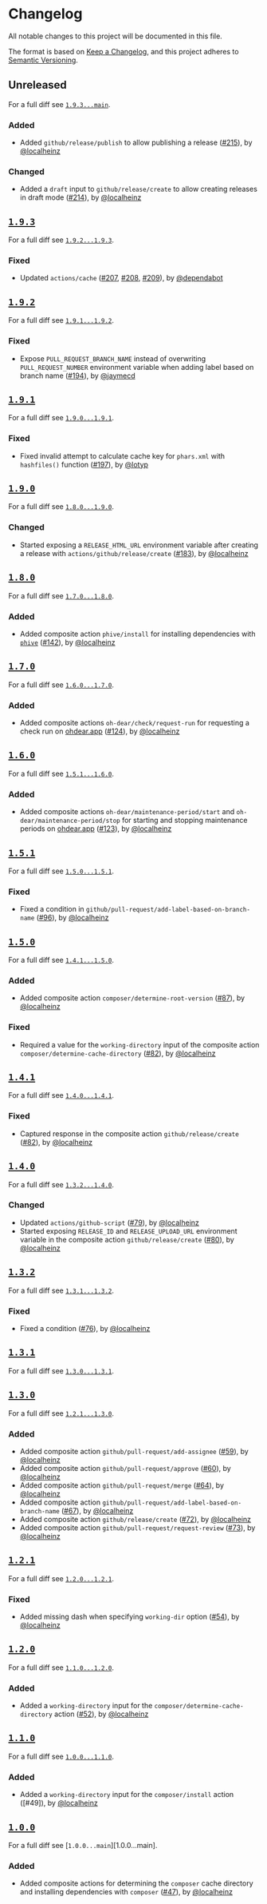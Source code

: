 # Changelog

All notable changes to this project will be documented in this file.

The format is based on [Keep a Changelog](https://keepachangelog.com/en/1.0.0/), and this project adheres to [Semantic Versioning](https://semver.org/spec/v2.0.0.html).

## Unreleased

For a full diff see [`1.9.3...main`][1.9.3...main].

### Added

- Added `github/release/publish` to allow publishing a release ([#215]), by [@localheinz]

### Changed

- Added a `draft` input to `github/release/create` to allow creating releases in draft mode ([#214]), by [@localheinz]

## [`1.9.3`][1.9.3]

For a full diff see [`1.9.2...1.9.3`][1.9.2...1.9.3].

### Fixed

- Updated `actions/cache` ([#207], [#208], [#209]), by [@dependabot]

## [`1.9.2`][1.9.2]

For a full diff see [`1.9.1...1.9.2`][1.9.1...1.9.2].

### Fixed

- Expose `PULL_REQUEST_BRANCH_NAME` instead of overwriting `PULL_REQUEST_NUMBER` environment variable when adding label based on branch name ([#194]), by [@jaymecd]

## [`1.9.1`][1.9.1]

For a full diff see [`1.9.0...1.9.1`][1.9.0...1.9.1].

### Fixed

- Fixed invalid attempt to calculate cache key for `phars.xml` with `hashfiles()` function ([#197]), by [@lotyp]

## [`1.9.0`][1.9.0]

For a full diff see [`1.8.0...1.9.0`][1.8.0...1.9.0].

### Changed

- Started exposing a `RELEASE_HTML_URL` environment variable after creating a release with `actions/github/release/create` ([#183]), by [@localheinz]

## [`1.8.0`][1.8.0]

For a full diff see [`1.7.0...1.8.0`][1.7.0...1.8.0].

### Added

- Added composite action `phive/install` for installing dependencies with [`phive`](https://phar.io) ([#142]), by [@localheinz]

## [`1.7.0`][1.7.0]

For a full diff see [`1.6.0...1.7.0`][1.6.0...1.7.0].

### Added

- Added composite actions `oh-dear/check/request-run` for requesting a check run on [ohdear.app](https://ohdear.app) ([#124]), by [@localheinz]

## [`1.6.0`][1.6.0]

For a full diff see [`1.5.1...1.6.0`][1.5.1...1.6.0].

### Added

- Added composite actions `oh-dear/maintenance-period/start` and `oh-dear/maintenance-period/stop` for starting and stopping maintenance periods on [ohdear.app](https://ohdear.app) ([#123]), by [@localheinz]

## [`1.5.1`][1.5.1]

For a full diff see [`1.5.0...1.5.1`][1.5.0...1.5.1].

### Fixed

- Fixed a condition in `github/pull-request/add-label-based-on-branch-name` ([#96]), by [@localheinz]

## [`1.5.0`][1.5.0]

For a full diff see [`1.4.1...1.5.0`][1.4.1...1.5.0].

### Added

- Added composite action `composer/determine-root-version` ([#87]), by [@localheinz]

### Fixed

- Required a value for the `working-directory` input of the composite action `composer/determine-cache-directory` ([#82]), by [@localheinz]

## [`1.4.1`][1.4.1]

For a full diff see [`1.4.0...1.4.1`][1.4.0...1.4.1].

### Fixed

- Captured response in the composite action `github/release/create` ([#82]), by [@localheinz]

## [`1.4.0`][1.4.0]

For a full diff see [`1.3.2...1.4.0`][1.3.2...1.4.0].

### Changed

- Updated `actions/github-script` ([#79]), by [@localheinz]
- Started exposing `RELEASE_ID` and `RELEASE_UPLOAD_URL` environment variable in the composite action `github/release/create` ([#80]), by [@localheinz]

## [`1.3.2`][1.3.2]

For a full diff see [`1.3.1...1.3.2`][1.3.1...1.3.2].

### Fixed

- Fixed a condition ([#76]), by [@localheinz]

## [`1.3.1`][1.3.1]

For a full diff see [`1.3.0...1.3.1`][1.3.0...1.3.1].

## [`1.3.0`][1.3.0]

For a full diff see [`1.2.1...1.3.0`][1.2.1...1.3.0].

### Added

- Added composite action `github/pull-request/add-assignee` ([#59]), by [@localheinz]
- Added composite action `github/pull-request/approve` ([#60]), by [@localheinz]
- Added composite action `github/pull-request/merge` ([#64]), by [@localheinz]
- Added composite action `github/pull-request/add-label-based-on-branch-name` ([#67]), by [@localheinz]
- Added composite action `github/release/create` ([#72]), by [@localheinz]
- Added composite action `github/pull-request/request-review` ([#73]), by [@localheinz]

## [`1.2.1`][1.2.1]

For a full diff see [`1.2.0...1.2.1`][1.2.0...1.2.1].

### Fixed

- Added missing dash when specifying `working-dir` option ([#54]), by [@localheinz]

## [`1.2.0`][1.2.0]

For a full diff see [`1.1.0...1.2.0`][1.1.0...1.2.0].

### Added

- Added a `working-directory` input for the `composer/determine-cache-directory` action ([#52]), by [@localheinz]

## [`1.1.0`][1.1.0]

For a full diff see [`1.0.0...1.1.0`][1.0.0...1.1.0].

### Added

- Added a `working-directory` input for the `composer/install` action ([#49]), by [@localheinz]

## [`1.0.0`][1.0.0]

For a full diff see [`1.0.0...main`][1.0.0...main].

### Added

- Added composite actions for determining the `composer` cache directory and installing dependencies with `composer` ([#47]), by [@localheinz]

[1.0.0]: https://github.com/ergebnis/.github/releases/tag/1.0.0
[1.1.0]: https://github.com/ergebnis/.github/releases/tag/1.1.0
[1.2.0]: https://github.com/ergebnis/.github/releases/tag/1.2.0
[1.2.1]: https://github.com/ergebnis/.github/releases/tag/1.2.1
[1.3.0]: https://github.com/ergebnis/.github/releases/tag/1.3.0
[1.3.1]: https://github.com/ergebnis/.github/releases/tag/1.3.1
[1.3.2]: https://github.com/ergebnis/.github/releases/tag/1.3.2
[1.4.0]: https://github.com/ergebnis/.github/releases/tag/1.4.0
[1.4.1]: https://github.com/ergebnis/.github/releases/tag/1.4.1
[1.5.0]: https://github.com/ergebnis/.github/releases/tag/1.5.0
[1.5.1]: https://github.com/ergebnis/.github/releases/tag/1.5.1
[1.6.0]: https://github.com/ergebnis/.github/releases/tag/1.6.0
[1.7.0]: https://github.com/ergebnis/.github/releases/tag/1.7.0
[1.8.0]: https://github.com/ergebnis/.github/releases/tag/1.8.0
[1.9.0]: https://github.com/ergebnis/.github/releases/tag/1.9.0
[1.9.1]: https://github.com/ergebnis/.github/releases/tag/1.9.1
[1.9.2]: https://github.com/ergebnis/.github/releases/tag/1.9.2
[1.9.3]: https://github.com/ergebnis/.github/releases/tag/1.9.3

[ca7f15d...1.0.0]: https://github.com/ergebnis/.github/compare/ca7f15d...1.0.0
[1.0.0...1.1.0]: https://github.com/ergebnis/.github/compare/1.0.0...1.1.0
[1.1.0...1.2.0]: https://github.com/ergebnis/.github/compare/1.1.0...1.2.0
[1.2.0...1.2.1]: https://github.com/ergebnis/.github/compare/1.2.0...1.2.1
[1.2.1...1.3.0]: https://github.com/ergebnis/.github/compare/1.2.1...1.3.0
[1.3.0...1.3.1]: https://github.com/ergebnis/.github/compare/1.3.0...1.3.1
[1.3.1...1.3.2]: https://github.com/ergebnis/.github/compare/1.3.1...1.3.2
[1.3.2...1.4.0]: https://github.com/ergebnis/.github/compare/1.3.2...1.4.0
[1.4.0...1.4.1]: https://github.com/ergebnis/.github/compare/1.4.0...1.4.1
[1.4.1...1.5.0]: https://github.com/ergebnis/.github/compare/1.4.1...1.5.0
[1.5.0...1.5.1]: https://github.com/ergebnis/.github/compare/1.5.0...1.5.1
[1.5.1...1.6.0]: https://github.com/ergebnis/.github/compare/1.5.1...1.6.0
[1.6.0...1.7.0]: https://github.com/ergebnis/.github/compare/1.6.0...1.7.0
[1.7.0...1.8.0]: https://github.com/ergebnis/.github/compare/1.7.0...1.8.0
[1.8.0...1.9.0]: https://github.com/ergebnis/.github/compare/1.8.0...1.9.0
[1.9.0...1.9.1]: https://github.com/ergebnis/.github/compare/1.9.0...1.9.1
[1.9.1...1.9.2]: https://github.com/ergebnis/.github/compare/1.9.1...1.9.2
[1.9.2...1.9.3]: https://github.com/ergebnis/.github/compare/1.9.2...1.9.3
[1.9.3...main]: https://github.com/ergebnis/.github/compare/1.9.3...main

[#47]: https://github.com/ergebnis/.github/pull/47
[#48]: https://github.com/ergebnis/.github/pull/48
[#52]: https://github.com/ergebnis/.github/pull/52
[#54]: https://github.com/ergebnis/.github/pull/54
[#59]: https://github.com/ergebnis/.github/pull/59
[#60]: https://github.com/ergebnis/.github/pull/60
[#64]: https://github.com/ergebnis/.github/pull/64
[#67]: https://github.com/ergebnis/.github/pull/67
[#72]: https://github.com/ergebnis/.github/pull/72
[#73]: https://github.com/ergebnis/.github/pull/73
[#76]: https://github.com/ergebnis/.github/pull/76
[#79]: https://github.com/ergebnis/.github/pull/79
[#80]: https://github.com/ergebnis/.github/pull/80
[#82]: https://github.com/ergebnis/.github/pull/82
[#87]: https://github.com/ergebnis/.github/pull/87
[#96]: https://github.com/ergebnis/.github/pull/96
[#123]: https://github.com/ergebnis/.github/pull/123
[#124]: https://github.com/ergebnis/.github/pull/124
[#142]: https://github.com/ergebnis/.github/pull/142
[#183]: https://github.com/ergebnis/.github/pull/183
[#194]: https://github.com/ergebnis/.github/pull/194
[#197]: https://github.com/ergebnis/.github/pull/197
[#207]: https://github.com/ergebnis/.github/pull/207
[#208]: https://github.com/ergebnis/.github/pull/208
[#209]: https://github.com/ergebnis/.github/pull/209
[#214]: https://github.com/ergebnis/.github/pull/214
[#215]: https://github.com/ergebnis/.github/pull/215

[@dependabot]: https://github.com/dependabot
[@jaymecd]: https://github.com/jaymecd
[@localheinz]: https://github.com/localheinz
[@lotyp]: https://github.com/lotyp
